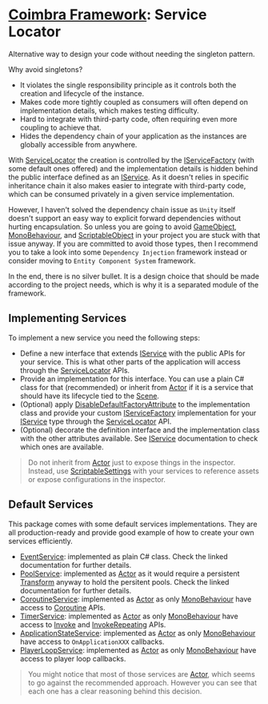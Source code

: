 # [Coimbra Framework](Index.md): Service Locator

Alternative way to design your code without needing the singleton pattern.

Why avoid singletons?

- It violates the single responsibility principle as it controls both the creation and lifecycle of the instance.
- Makes code more tightly coupled as consumers will often depend on implementation details, which makes testing difficulty.
- Hard to integrate with third-party code, often requiring even more coupling to achieve that.
- Hides the dependency chain of your application as the instances are globally accessible from anywhere.

With [ServiceLocator] the creation is controlled by the [IServiceFactory] (with some default ones offered) and the implementation details is hidden behind the public interface defined as an [IService]. As it doesn't relies in specific inheritance chain it also makes easier to integrate with third-party code, which can be consumed privately in a given service implementation.

However, I haven't solved the dependency chain issue as `Unity` itself doesn't support an easy way to explicit forward dependencies without hurting encapsulation. So unless you are going to avoid [GameObject], [MonoBehaviour], and [ScriptableObject] in your project you are stuck with that issue anyway. If you are committed to avoid those types, then I recommend you to take a look into some `Dependency Injection` framework instead or consider moving to `Entity Component System` framework.

In the end, there is no silver bullet. It is a design choice that should be made according to the project needs, which is why it is a separated module of the framework.

## Implementing Services

To implement a new service you need the following steps:

- Define a new interface that extends [IService] with the public APIs for your service. This is what other parts of the application will access through the [ServiceLocator] APIs.
- Provide an implementation for this interface. You can use a plain C# class for that (recommended) or inherit from [Actor] if it is a service that should have its lifecycle tied to the [Scene].
- (Optional) apply [DisableDefaultFactoryAttribute] to the implementation class and provide your custom [IServiceFactory] implementation for your [IService] type through the [ServiceLocator] API.
- (Optional) decorate the definition interface and the implementation class with the other attributes available. See [IService] documentation to check which ones are available.

> Do not inherit from [Actor] just to expose things in the inspector. Instead, use [ScriptableSettings] with your services to reference assets or expose configurations in the inspector.

## Default Services

This package comes with some default services implementations. They are all production-ready and provide good example of how to create your own services efficiently.

- [EventService](EventService.md): implemented as plain C# class. Check the linked documentation for further details.
- [PoolService](Pooling.md#poolservice): implemented as [Actor] as it would require a persistent [Transform] anyway to hold the persitent pools. Check the linked documentation for further details.
- [CoroutineService](../Coimbra.Services.Coroutines/ICoroutineService.cs): implemented as [Actor] as only [MonoBehaviour] have access to [Coroutine] APIs.
- [TimerService](../Coimbra.Services.Timers/ITimerService.cs): implemented as [Actor] as only [MonoBehaviour] have access to [Invoke] and [InvokeRepeating] APIs.
- [ApplicationStateService](../Coimbra.Services.ApplicationStateEvents/IApplicationStateService.cs): implemented as [Actor] as only [MonoBehaviour] have access to `OnApplicationXXX` callbacks.
- [PlayerLoopService](../Coimbra.Services.PlayerLoopEvents/IPlayerLoopService.cs): implemented as [Actor] as only [MonoBehaviour] have access to player loop callbacks.

> You might notice that most of those services are [Actor], which seems to go against the recommended approach. However you can see that each one has a clear reasoning behind this decision.

[Actor]:<../Coimbra/Actor.cs>
[DisableDefaultFactoryAttribute]:<../Coimbra.Services/DisableDefaultFactoryAttribute.cs>
[IService]:<../Coimbra.Services/IService.cs>
[IServiceFactory]:<../Coimbra.Services/IServiceFactory.cs>
[ServiceLocator]:<../Coimbra.Services/ServiceLocator.cs>
[ScriptableSettings]:<../Coimbra/ScriptableSettings.cs>
[Coroutine]:<https://docs.unity3d.com/ScriptReference/Coroutine.html>
[GameObject]:<https://docs.unity3d.com/ScriptReference/GameObject.html>
[Invoke]:<https://docs.unity3d.com/ScriptReference/MonoBehaviour.Invoke.html>
[InvokeRepeating]:<https://docs.unity3d.com/ScriptReference/MonoBehaviour.InvokeRepeating.html>
[MonoBehaviour]:<https://docs.unity3d.com/ScriptReference/MonoBehaviour.html>
[ScriptableObject]:<https://docs.unity3d.com/ScriptReference/ScriptableObject.html>
[Scene]:<https://docs.unity3d.com/ScriptReference/SceneManagement.Scene.html>
[Transform]:<https://docs.unity3d.com/ScriptReference/Transform.html>
